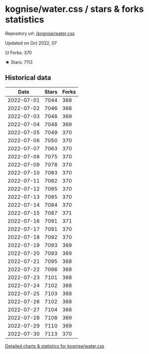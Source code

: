 # kognise/water.css / stars & forks statistics

Repository url: [/kognise/water.css](https://github.com/kognise/water.css)

Updated on Oct 2022, 07

☋ Forks: 370

★ Stars: 7113

## Historical data
| Date | Stars | Forks |
|------|-------|-------|
| 2022-07-01 | 7044 | 368 | 
| 2022-07-02 | 7046 | 368 | 
| 2022-07-03 | 7048 | 369 | 
| 2022-07-04 | 7048 | 369 | 
| 2022-07-05 | 7049 | 370 | 
| 2022-07-06 | 7050 | 370 | 
| 2022-07-07 | 7063 | 370 | 
| 2022-07-08 | 7075 | 370 | 
| 2022-07-09 | 7078 | 370 | 
| 2022-07-10 | 7083 | 370 | 
| 2022-07-11 | 7082 | 370 | 
| 2022-07-12 | 7085 | 370 | 
| 2022-07-13 | 7085 | 370 | 
| 2022-07-14 | 7084 | 370 | 
| 2022-07-15 | 7087 | 371 | 
| 2022-07-16 | 7091 | 371 | 
| 2022-07-17 | 7091 | 370 | 
| 2022-07-18 | 7092 | 370 | 
| 2022-07-19 | 7093 | 369 | 
| 2022-07-20 | 7093 | 369 | 
| 2022-07-21 | 7095 | 368 | 
| 2022-07-22 | 7096 | 368 | 
| 2022-07-23 | 7101 | 368 | 
| 2022-07-24 | 7102 | 368 | 
| 2022-07-25 | 7103 | 368 | 
| 2022-07-26 | 7102 | 368 | 
| 2022-07-27 | 7104 | 368 | 
| 2022-07-28 | 7108 | 369 | 
| 2022-07-29 | 7110 | 369 | 
| 2022-07-30 | 7113 | 370 | 


[Detailed charts & statistics for kognise/water.css](https://reviewgithub.com/rep/kognise/water.css)
